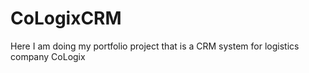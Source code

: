 # CoLogixCRM
Here I am doing my portfolio project that is a CRM system for logistics company CoLogix
